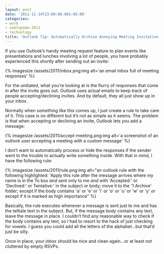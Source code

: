 ```yaml
---
layout: post
date: '2011-11-14T23:00:00.001-05:00'
categories:
- work
- nablopomo-2011
- technology
title: 'Outlook Tip: Automatically Archive Annoying Meeting Invitation Responses'
---
```


If you use Outlook’s handy meeting request feature to plan events like presentations and lunches involving a lot of people, you have probably experienced this shortly after sending out an invite:

{% imagesize /assets/2011/inbox.png:img alt='an email inbox full of meeting responses' %}

For the unitiated, what you’re looking at is the flurry of responses that come in after the invite goes out. Outlook uses actual emails to keep track of people accepting/declining invites. And by default, they all just show up in your inbox. 

Normally when something like this comes up, I just create a rule to take care of it. This case is no different but it’s not as simple as it seems. The problem is that when accepting or declining an invite, Outlook lets you add a message:

{% imagesize /assets/2011/accept-meeting.png:img alt='a screenshot of an outlook user accepting a meeting with a custom message' %}

I don’t want to automatically process or hide the responses if the sender went to the trouble to actually write something inside. With that in mind, I have the following rule:

{% imagesize /assets/2011/rule.png:img alt="an outlook rule with the following highlighted: 'Apply this rule after the message arrives where my name is in the To box *and* sent only to me *and* with 'Accepted:' or 'Declined:' or Tentative:' in the subject or body; move it to the '1 Archive' folder; except if the body contains 'a' or 'e' or 'i' or 'o' or 'u' or 'w' or 'y' *or* except if it is marked as high importance" %}

Basically, the rule executes whenever a message is sent just to me and has the telltale text in the subject. But, if the message *body* contains any text, leave the message in place. I couldn’t find any reasonable way to check if the body contains any text, so I had to resort to the hack of just checking for vowels. I guess you could add all the letters of the alphabet...but that’d just be silly.

Once in place, your inbox should be nice and clean again...or at least not cluttered by empty RSVPs.